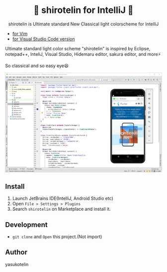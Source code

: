 <h1 align="center">🎉 shirotelin for IntelliJ 🎉</h1>

<p align="center">shirotelin is Ultimate standard New Classical light colorscheme for IntelliJ</p>

- [for Vim](https://github.com/yasukotelin/shirotelin)
- [for Visual Studio Code version](https://github.com/yasukotelin/shirotelin-vscode)

Ultimate standard light color scheme "shirotelin" is inspired by Eclipse, notepad++, InteliJ, Visual Studio, Hidemaru editor, sakura editor, and more⚡

So classical and so easy eye😆

<img src="./images/shirotelin-android-studio.png" alt="shirotelin for Android Studio">

## Install

1. Launch JetBrains IDE(IntelliJ, Android Studio etc)
2. Open `File > Settings > Plugins`
3. Search `shirotelin` on Marketplace and install it.

## Development

- `git clone` and `Open` this project.(Not import)

## Author

yasukotelin
